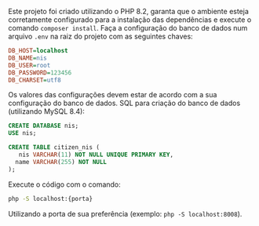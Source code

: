  Este projeto foi criado utilizando o PHP 8.2, garanta que o ambiente esteja corretamente configurado para a instalação das dependências e execute o comando `composer install`.
 Faça a configuração do banco de dados num arquivo `.env` na raiz do projeto com as seguintes chaves:
 ```ini
DB_HOST=localhost
DB_NAME=nis
DB_USER=root
DB_PASSWORD=123456
DB_CHARSET=utf8
 ```
 Os valores das configurações devem estar de acordo com a sua configuração do banco de dados.
 SQL para criação do banco de dados (utilizando MySQL 8.4):
 ```sql
CREATE DATABASE nis;
USE nis;

CREATE TABLE citizen_nis (
	nis VARCHAR(11) NOT NULL UNIQUE PRIMARY KEY,
   name VARCHAR(255) NOT NULL
);
 ```
 Execute o código com o comando:
 ```bash
php -S localhost:{porta}
 ```
 Utilizando a porta de sua preferência (exemplo: `php -S localhost:8008`).
